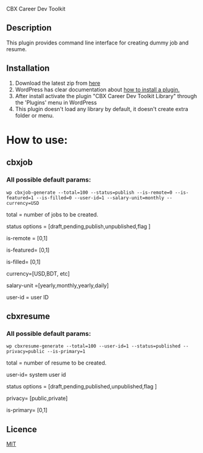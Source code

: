 CBX Career Dev Toolkit

## Description

This plugin provides command line interface for creating dummy job and resume.

## Installation

1. Download the latest zip from [here](https://github.com/codeboxrcodehub/cbxcareertoolkit/releases)
2. WordPress has clear documentation about [how to install a plugin.](https://codex.wordpress.org/Managing_Plugins)
3. After install activate the plugin "CBX Career Dev Toolkit Library" through the 'Plugins' menu in WordPress
4. This plugin doesn't load any library by default, it doesn't create extra folder or menu.

# How to use:

## cbxjob

### All possible default params:

```
wp cbxjob-generate --total=100 --status=publish --is-remote=0 --is-featured=1 --is-filled=0 --user-id=1 --salary-unit=monthly --currency=USD
```

total = number of jobs to be created.

status options = [draft,pending,publish,unpublished,flag ]

is-remote = [0,1]

is-featured= [0,1]

is-filled= [0,1]

currency=[USD,BDT, etc]

salary-unit =[yearly,monthly,yearly,daily]

user-id = user ID

## cbxresume

### All possible default params:

```
wp cbxresume-generate --total=100 --user-id=1 --status=published --privacy=public --is-primary=1
```

total = number of resume to be created.

user-id= system user id

status options = [draft,pending,published,unpublished,flag ]

privacy= [public,private]

is-primary= [0,1]

## Licence

[MIT](https://github.com/codeboxrcodehub/cbxcareertoolkit/blob/master/LICENSE.txt)
